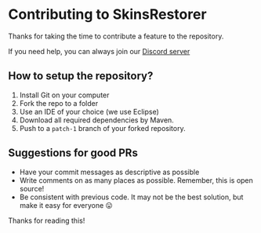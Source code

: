 # Contributing to SkinsRestorer

Thanks for taking the time to contribute a feature to the repository.

If you need help, you can always join our [Discord server](https://discord.gg/012gnzKK9EortH0v2)

## How to setup the repository?

1. Install Git on your computer
2. Fork the repo to a folder
3. Use an IDE of your choice (we use Eclipse)
4. Download all required dependencies by Maven.
5. Push to a `patch-1` branch of your forked repository.

## Suggestions for good PRs

* Have your commit messages as descriptive as possible
* Write comments on as many places as possible. Remember, this is open source!
* Be consistent with previous code. It may not be the best solution, but make it easy for everyone :stuck_out_tongue:

Thanks for reading this!
 
